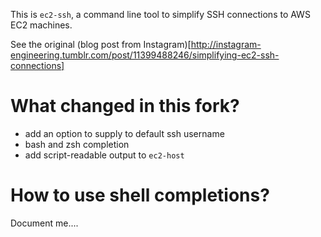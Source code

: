 This is `ec2-ssh`, a command line tool to simplify SSH connections to AWS EC2 machines.

See the original (blog post from Instagram)[http://instagram-engineering.tumblr.com/post/11399488246/simplifying-ec2-ssh-connections]

# What changed in this fork?

- add an option to supply to default ssh username
- bash and zsh completion
- add script-readable output to `ec2-host`

# How to use shell completions?

Document me....
